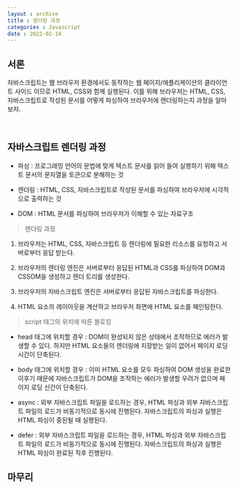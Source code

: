 ```yaml
---
layout : archive
title : 렌더링 과정
categories : Javascript
date : 2022-02-14
---
```

## 서론

자바스크립트는 웹 브라우저 환경에서도 동작하는 웹 페이지/애플리케이션의 클라이언트 사이드 이므로 HTML, CSS와 함께 실행된다. 이를 위해 브라우저는 HTML, CSS, 자바스크립트로 작성된 문서를 어떻게 파싱하여 브라우저에 렌더링하는지 과정을 알아보자.

<br>

## 자바스크립트 렌더링 과정

* 파싱 : 프로그래밍 언어의 문법에 맞게 텍스트 문서를 읽어 들여 실행하기 위해 텍스트 문서의 문자열을 토큰으로 분해하는 것 <br>

* 렌더링 : HTML, CSS, 자바스크립트로 작성된 문서를 파싱하여 브라우저에 시각적으로 출력하는 것 <br>

* DOM : HTML 문서를 파싱하여 브라우저가 이해할 수 있는 자료구조

> 렌더링 과정

1. 브라우저는 HTML, CSS, 자바스크립트 등 렌더링에 필요한 리소스를 요청하고 서버로부터 응답 받는다.<br>

2. 브라우저의 렌더링 엔진은 서버로부터 응답된 HTML과 CSS를 파싱하여 DOM과 CSSOM을 생성하고 렌더 트리를 생성한다.<br>

3. 브라우저의 자바스크립트 엔진은 서버로부터 응답된 자바스크립트를 파싱한다.<br>

4. HTML 요소의 레이아웃을 계산하고 브라우저 화면에 HTML 요소를 페인팅한다.<br>

> script 태그의 위치에 따른 블로킹

* head 태그에 위치할 경우 : DOM이 완성되지 않은 상태에서 조작하므로 에러가 발생할 수 있다. 하지만 HTML 요소들의 렌더링에 지장받는 일이 없어서 페이지 로딩 시간이 단축된다. <br>

* body 태그에 위치할 경우 : 이미 HTML 요소를 모두 파싱하여 DOM 생성을 완료한 이후기 때문에 자바스크립트가 DOM을 조작하는 에러가 발생할 우려가 없으며 페이지 로딩 신간이 단축된다. <br>

* async : 외부 자바스크립트 파일을 로드하는 경우, HTML 파싱과 외부 자바스크립트 파일의 로드가 비동기적으로 동시에 진행된다. 자바스크립트의 파싱과 실행은 HTML 파싱이 중된될 때 실행된다. <br>

* defer : 외부 자바스크립트 파일을 로드하는 경우, HTML 파싱과 외부 자바스크립트 파일의 로드가 비동기적으로 동시에 진행된다. 자바스크립트의 파싱과 실행은  HTML 파싱이 완료된 직후 진행된다. <br>

## 마무리

